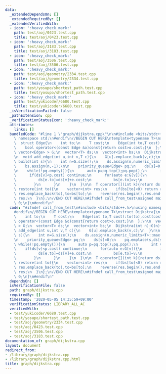 ```yaml
---
data:
  _extendedDependsOn: []
  _extendedRequiredBy: []
  _extendedVerifiedWith:
  - icon: ':heavy_check_mark:'
    path: test/aoj/0423.test.cpp
    title: test/aoj/0423.test.cpp
  - icon: ':heavy_check_mark:'
    path: test/aoj/3183.test.cpp
    title: test/aoj/3183.test.cpp
  - icon: ':heavy_check_mark:'
    path: test/aoj/3506.test.cpp
    title: test/aoj/3506.test.cpp
  - icon: ':heavy_check_mark:'
    path: test/aoj/geometry/2334.test.cpp
    title: test/aoj/geometry/2334.test.cpp
  - icon: ':heavy_check_mark:'
    path: test/yosupo/shortest_path.test.cpp
    title: test/yosupo/shortest_path.test.cpp
  - icon: ':heavy_check_mark:'
    path: test/yukicoder/6680.test.cpp
    title: test/yukicoder/6680.test.cpp
  _isVerificationFailed: false
  _pathExtension: cpp
  _verificationStatusIcon: ':heavy_check_mark:'
  attributes:
    links: []
  bundledCode: "#line 1 \"graph/dijkstra.cpp\"\n\n#include <bits/stdc++.h>\nusing\
    \ namespace std;\n#endif\n//BEGIN CUT HERE\ntemplate<typename T>\nstruct Dijkstra{\n\
    \  struct Edge{\n    int to;\n    T cost;\n    Edge(int to,T cost):to(to),cost(cost){}\n\
    \    bool operator<(const Edge &o)const{return cost>o.cost;}\n  };\n\n  vector<\
    \ vector<Edge> > G;\n  vector<T> ds;\n  vector<int> bs;\n  Dijkstra(int n):G(n){}\n\
    \n  void add_edge(int u,int v,T c){\n    G[u].emplace_back(v,c);\n  }\n\n  void\
    \ build(int s){\n    int n=G.size();\n    ds.assign(n,numeric_limits<T>::max());\n\
    \    bs.assign(n,-1);\n\n    priority_queue<Edge> pq;\n    ds[s]=0;\n    pq.emplace(s,ds[s]);\n\
    \n    while(!pq.empty()){\n      auto p=pq.top();pq.pop();\n      int v=p.to;\n\
    \      if(ds[v]<p.cost) continue;\n      for(auto e:G[v]){\n        if(ds[e.to]>ds[v]+e.cost){\n\
    \          ds[e.to]=ds[v]+e.cost;\n          bs[e.to]=v;\n          pq.emplace(e.to,ds[e.to]);\n\
    \        }\n      }\n    }\n  }\n\n  T operator[](int k){return ds[k];}\n\n  vector<int>\
    \ restore(int to){\n    vector<int> res;\n    if(bs[to]<0) return res;\n    while(~to)\
    \ res.emplace_back(to),to=bs[to];\n    reverse(res.begin(),res.end());\n    return\
    \ res;\n  }\n};\n//END CUT HERE\n#ifndef call_from_test\nsigned main(){\n  return\
    \ 0;\n}\n#endif\n"
  code: "#ifndef call_from_test\n#include <bits/stdc++.h>\nusing namespace std;\n\
    #endif\n//BEGIN CUT HERE\ntemplate<typename T>\nstruct Dijkstra{\n  struct Edge{\n\
    \    int to;\n    T cost;\n    Edge(int to,T cost):to(to),cost(cost){}\n    bool\
    \ operator<(const Edge &o)const{return cost>o.cost;}\n  };\n\n  vector< vector<Edge>\
    \ > G;\n  vector<T> ds;\n  vector<int> bs;\n  Dijkstra(int n):G(n){}\n\n  void\
    \ add_edge(int u,int v,T c){\n    G[u].emplace_back(v,c);\n  }\n\n  void build(int\
    \ s){\n    int n=G.size();\n    ds.assign(n,numeric_limits<T>::max());\n    bs.assign(n,-1);\n\
    \n    priority_queue<Edge> pq;\n    ds[s]=0;\n    pq.emplace(s,ds[s]);\n\n   \
    \ while(!pq.empty()){\n      auto p=pq.top();pq.pop();\n      int v=p.to;\n  \
    \    if(ds[v]<p.cost) continue;\n      for(auto e:G[v]){\n        if(ds[e.to]>ds[v]+e.cost){\n\
    \          ds[e.to]=ds[v]+e.cost;\n          bs[e.to]=v;\n          pq.emplace(e.to,ds[e.to]);\n\
    \        }\n      }\n    }\n  }\n\n  T operator[](int k){return ds[k];}\n\n  vector<int>\
    \ restore(int to){\n    vector<int> res;\n    if(bs[to]<0) return res;\n    while(~to)\
    \ res.emplace_back(to),to=bs[to];\n    reverse(res.begin(),res.end());\n    return\
    \ res;\n  }\n};\n//END CUT HERE\n#ifndef call_from_test\nsigned main(){\n  return\
    \ 0;\n}\n#endif\n"
  dependsOn: []
  isVerificationFile: false
  path: graph/dijkstra.cpp
  requiredBy: []
  timestamp: '2020-05-05 14:35:59+09:00'
  verificationStatus: LIBRARY_ALL_AC
  verifiedWith:
  - test/yukicoder/6680.test.cpp
  - test/yosupo/shortest_path.test.cpp
  - test/aoj/geometry/2334.test.cpp
  - test/aoj/0423.test.cpp
  - test/aoj/3506.test.cpp
  - test/aoj/3183.test.cpp
documentation_of: graph/dijkstra.cpp
layout: document
redirect_from:
- /library/graph/dijkstra.cpp
- /library/graph/dijkstra.cpp.html
title: graph/dijkstra.cpp
---
```

